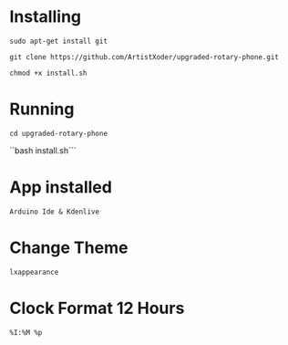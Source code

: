 # Installing

```sudo apt-get install git```

```git clone https://github.com/ArtistXoder/upgraded-rotary-phone.git```

```chmod +x install.sh```

# Running 

```cd upgraded-rotary-phone```

``bash install.sh```
 
# App installed

```Arduino Ide & Kdenlive```

# Change Theme 

```lxappearance```

# Clock Format 12 Hours 

```%I:%M %p```


